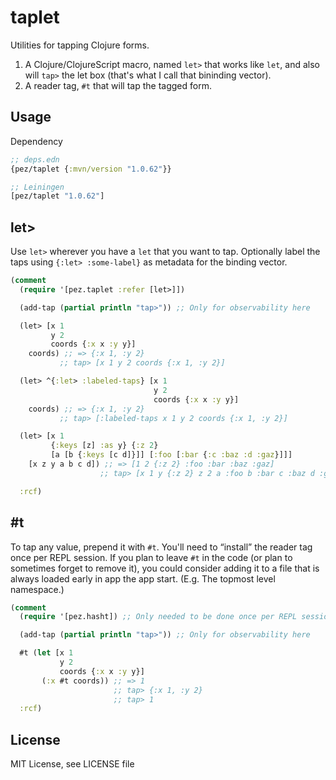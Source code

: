 # taplet

Utilities for tapping Clojure forms.

1. A Clojure/ClojureScript macro, named `let>` that works like `let`, and also will `tap>` the let box (that's what I call that bininding vector).
2. A reader tag, `#t` that will tap the tagged form.

## Usage

Dependency


``` clojure
;; deps.edn
{pez/taplet {:mvn/version "1.0.62"}}

;; Leiningen
[pez/taplet "1.0.62"]
```

## let>

Use `let>` wherever you have a `let` that you want to tap. Optionally label the taps using `{:let> :some-label}` as metadata for the binding vector.

```clojure
(comment
  (require '[pez.taplet :refer [let>]])

  (add-tap (partial println "tap>")) ;; Only for observability here

  (let> [x 1
         y 2
         coords {:x x :y y}]
    coords) ;; => {:x 1, :y 2}
           ;; tap> [x 1 y 2 coords {:x 1, :y 2}]

  (let> ^{:let> :labeled-taps} [x 1
                                y 2
                                coords {:x x :y y}]
    coords) ;; => {:x 1, :y 2}
           ;; tap> [:labeled-taps x 1 y 2 coords {:x 1, :y 2}]

  (let> [x 1
         {:keys [z] :as y} {:z 2}
         [a [b {:keys [c d]}]] [:foo [:bar {:c :baz :d :gaz}]]]
    [x z y a b c d]) ;; => [1 2 {:z 2} :foo :bar :baz :gaz]
                    ;; tap> [x 1 y {:z 2} z 2 a :foo b :bar c :baz d :gaz]

  :rcf)
```

## #t

To tap any value, prepend it with `#t`. You'll need to “install” the reader tag once per
REPL session. If you plan to leave `#t` in the code (or plan to sometimes forget to
remove it), you could consider adding it to a file that is always loaded early in app
the app start. (E.g. The topmost level namespace.)

``` clojure
(comment
  (require '[pez.hasht]) ;; Only needed to be done once per REPL session

  (add-tap (partial println "tap>")) ;; Only for observability here

  #t (let [x 1
           y 2
           coords {:x x :y y}]
       (:x #t coords)) ;; => 1
                       ;; tap> {:x 1, :y 2}
                       ;; tap> 1
  :rcf)
```

## License

MIT License, see LICENSE file

